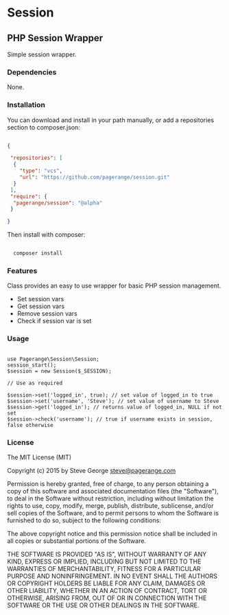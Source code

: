 # Session

## PHP Session Wrapper

Simple session wrapper.

### Dependencies

None.

### Installation

You can download and install in your path manually, or add a repositories section to composer.json:

```json

{

 "repositories": [
  {
    "type": "vcs",
    "url": "https://github.com/pagerange/session.git"
  }
 ],
 "require": {
  "pagerange/session": "@alpha"
 }

}

```

Then install with composer:

```bash

  composer install

```

### Features

Class provides an easy to use wrapper for basic PHP session management.

* Set session vars
* Get session vars
* Remove session vars
* Check if session var is set

### Usage

```

use Pagerange\Session\Session;
session_start();
$session = new Session($_SESSION);

// Use as required

$session->set('logged_in', true); // set value of logged_in to true
$session->set('username', 'Steve'); // set value of username to Steve
$session->get('logged_in'); // returns value of logged_in, NULL if not set
$session->check('username'); // true if username exists in session, false otherwise

```

### License

The MIT License (MIT)

Copyright (c) 2015  by Steve George <steve@pagerange.com>

Permission is hereby granted, free of charge, to any person obtaining a copy of this software and associated
documentation files (the "Software"), to deal in the Software without restriction, including without limitation
the rights to use, copy, modify, merge, publish, distribute, sublicense, and/or sell copies of the Software,
and to permit persons to whom the Software is furnished to do so, subject to the following conditions:

The above copyright notice and this permission notice shall be included in all copies or substantial portions
of the Software.

THE SOFTWARE IS PROVIDED "AS IS", WITHOUT WARRANTY OF ANY KIND, EXPRESS OR IMPLIED, INCLUDING BUT NOT
LIMITED TO THE WARRANTIES OF MERCHANTABILITY, FITNESS FOR A PARTICULAR PURPOSE AND NONINFRINGEMENT.
IN NO EVENT SHALL THE AUTHORS OR COPYRIGHT HOLDERS BE LIABLE FOR ANY CLAIM, DAMAGES OR OTHER LIABILITY,
WHETHER IN AN ACTION OF CONTRACT, TORT OR OTHERWISE, ARISING FROM, OUT OF OR IN CONNECTION WITH THE
SOFTWARE OR THE USE OR OTHER DEALINGS IN THE SOFTWARE.


